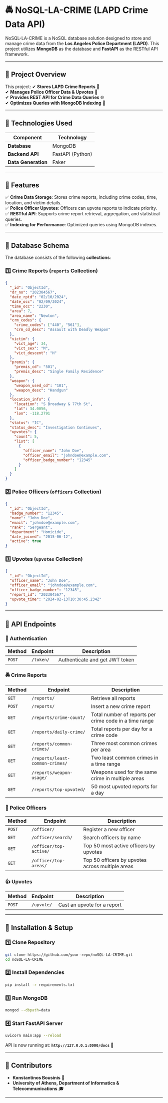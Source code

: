 # 🚔 NoSQL-LA-CRIME (LAPD Crime Data API)

NoSQL-LA-CRIME is a NoSQL database solution designed to store and manage crime data from the **Los Angeles Police Department (LAPD)**. This project utilizes **MongoDB** as the database and **FastAPI** as the RESTful API framework. 

---

## 📌 Project Overview
This project:
✔ **Stores LAPD Crime Reports** 📂  
✔ **Manages Police Officer Data & Upvotes** 👮  
✔ **Provides REST API for Crime Data Queries** 🌐  
✔ **Optimizes Queries with MongoDB Indexing** 🚀  

---

## 📌 Technologies Used
| Component     | Technology |
|--------------|------------|
| **Database** | MongoDB |
| **Backend API** | FastAPI (Python) |
| **Data Generation** | Faker |


---

## 📌 Features
✅ **Crime Data Storage**: Stores crime reports, including crime codes, time, location, and victim details.  
✅ **Police Officer Upvotes**: Officers can upvote reports to indicate priority.  
✅ **RESTful API**: Supports crime report retrieval, aggregation, and statistical queries.  
✅ **Indexing for Performance**: Optimized queries using MongoDB indexes.  

---

## 📌 Database Schema
The database consists of the following **collections**:

### 1️⃣ Crime Reports (`reports` Collection)
```json
{
  "_id": "ObjectId",
  "dr_no": "202304567",
  "date_rptd": "02/10/2024",
  "date_occ": "02/09/2024",
  "time_occ": "2230",
  "area": 7,
  "area_name": "Newton",
  "crm_codes": {
    "crime_codes": ["440", "561"],
    "crm_cd_desc": "Assault with Deadly Weapon"
  },
  "victim": {
    "vict_age": 34,
    "vict_sex": "M",
    "vict_descent": "H"
  },
  "premis": {
    "premis_cd": "501",
    "premis_desc": "Single Family Residence"
  },
  "weapon": {
    "weapon_used_cd": "101",
    "weapon_desc": "Handgun"
  },
  "location_info": {
    "location": "S Broadway & 77th St",
    "lat": 34.0056,
    "lon": -118.2791
  },
  "status": "IC",
  "status_desc": "Investigation Continues",
  "upvotes": {
    "count": 5,
    "list": [
      {
        "officer_name": "John Doe",
        "officer_email": "johndoe@example.com",
        "officer_badge_number": "12345"
      }
    ]
  }
}
```

### 2️⃣ Police Officers (`officers` Collection)
```json
{
  "_id": "ObjectId",
  "badge_number": "12345",
  "name": "John Doe",
  "email": "johndoe@example.com",
  "rank": "Sergeant",
  "department": "Homicide",
  "date_joined": "2015-06-12",
  "active": true
}
```

### 3️⃣ Upvotes (`upvotes` Collection)
```json
{
  "_id": "ObjectId",
  "officer_name": "John Doe",
  "officer_email": "johndoe@example.com",
  "officer_badge_number": "12345",
  "report_id": "202304567",
  "upvote_time": "2024-02-13T10:30:45.234Z"
}
```

---

## 📌 API Endpoints
### 🔑 Authentication
| Method | Endpoint | Description |
|--------|------------|------------------|
| `POST` | `/token/` | Authenticate and get JWT token |

### 🚔 Crime Reports
| Method | Endpoint | Description |
|--------|------------|------------------|
| `GET` | `/reports/` | Retrieve all reports |
| `POST` | `/reports/` | Insert a new crime report |
| `GET` | `/reports/crime-count/` | Total number of reports per crime code in a time range |
| `GET` | `/reports/daily-crime/` | Total reports per day for a crime code |
| `GET` | `/reports/common-crimes/` | Three most common crimes per area |
| `GET` | `/reports/least-common-crimes/` | Two least common crimes in a time range |
| `GET` | `/reports/weapon-usage/` | Weapons used for the same crime in multiple areas |
| `GET` | `/reports/top-upvoted/` | 50 most upvoted reports for a day |

### 👮 Police Officers
| Method | Endpoint | Description |
|--------|------------|------------------|
| `POST` | `/officer/` | Register a new officer |
| `GET` | `/officer/search/` | Search officers by name |
| `GET` | `/officer/top-active/` | Top 50 most active officers by upvotes |
| `GET` | `/officer/top-areas/` | Top 50 officers by upvotes across multiple areas |

### 👍 Upvotes
| Method | Endpoint | Description |
|--------|------------|------------------|
| `POST` | `/upvote/` | Cast an upvote for a report |

---

## 📌 Installation & Setup
### 1️⃣ Clone Repository
```sh
git clone https://github.com/your-repo/noSQL-LA-CRIME.git
cd noSQL-LA-CRIME
```

### 2️⃣ Install Dependencies
```sh
pip install -r requirements.txt
```

### 3️⃣ Run MongoDB
```sh
mongod --dbpath=data
```

### 4️⃣ Start FastAPI Server
```sh
uvicorn main:app --reload
```
API is now running at: **`http://127.0.0.1:8000/docs`** 🎉

---

## 📌 Contributors
- **Konstantinos Bousinis** 🚀
- **University of Athens, Department of Informatics & Telecommunications** 🎓

---